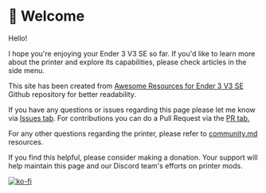 # 👋 Welcome

Hello!

I hope you're enjoying your Ender 3 V3 SE so far. If you'd like to learn more about the printer and explore its capabilities, please check articles in the side menu.

This site has been created from [Awesome Resources for Ender 3 V3 SE](https://github.com/pwlgrzs/awesome-resources-for-ender-3-v3-se) Github repository for better readability.

If you have any questions or issues regarding this page please let me know via [Issues tab](https://github.com/pwlgrzs/ender3-v3-se-gitbook/issues). For contributions you can do a Pull Request via the [PR tab.](https://github.com/pwlgrzs/ender3-v3-se-gitbook/pulls)

For any other questions regarding the printer, please refer to [community.md](community.md "mention") resources.

If you find this helpful, please consider making a donation. Your support will help maintain this page and our Discord team's efforts on printer mods.

[![ko-fi](https://ko-fi.com/img/githubbutton\_sm.svg)](https://ko-fi.com/D1D5KDKWK)
